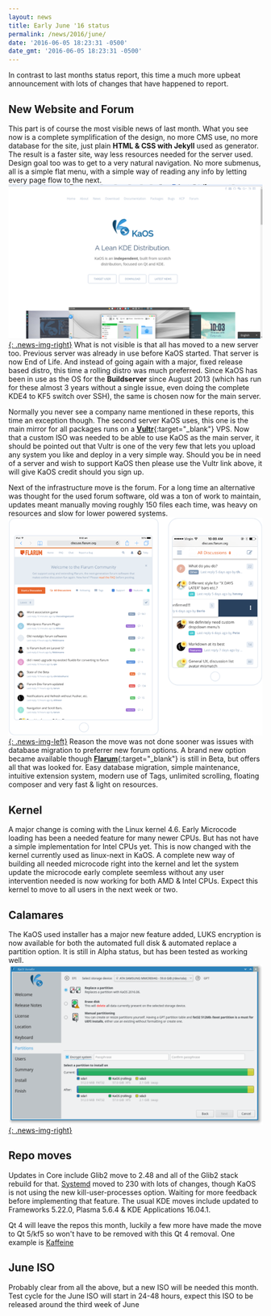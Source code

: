 ```yaml
---
layout: news
title: Early June '16 status
permalink: /news/2016/june/
date: '2016-06-05 18:23:31 -0500'
date_gmt: '2016-06-05 18:23:31 -0500'
---
```

In contrast to last months status report, this time a much more upbeat announcement with lots of changes that have happened to report.

## New Website and Forum
This part is of course the most visible news of last month.  What you see now is a complete symplification of the design, no more CMS use, no more database for the site, just plain **HTML & CSS with Jekyll** used as generator.
The result is a faster site, way less resources needed for the server used.  Design goal too was to get to a very natural navigation.  No more submenus, all is a simple flat menu, with a simple way of reading any info by letting every page flow to the next.
[![](/img/2016/new_site.png){: .news-img-right}](/img/2016/new_site.png)
What is not visible is that all has moved to a new server too.  Previous server was already in use before KaOS started. That server is now End of Life.  And instead of going again with a major, fixed release based distro, this time a rolling distro was much preferred.  Since KaOS has been in use as the OS for the **Buildserver** since August 2013 (which has run for these almost 3 years without a single issue, even doing the complete KDE4 to KF5 switch over SSH), the same is chosen now for the main server.

Normally you never see a company name mentioned in these reports, this time an exception though.
The second server KaOS uses, this one is the main mirror for all packages runs on a [**Vultr**](https://www.vultr.com/?ref=6828453){:target="_blank"} VPS.  Now that a custom ISO was needed to be able to use KaOS as the main server, it should be pointed out that Vultr is one of the very few that lets you upload any system you like and deploy in a very simple way. Should you be in need of a server and wish to support KaOS then please use the Vultr link above, it will give KaOS credit should you sign up.

Next of the infrastructure move is the forum.  For a long time an alternative was thought for the used forum software, old was a ton of work to maintain, updates meant manually moving roughly 150 files each time, was heavy on resources and slow for lower powered systems. 
[![](/img/2016/touch.png){: .news-img-left}](/img/2016/touch.png)
Reason the move was not done sooner was issues with database migration to preferrer new forum options.
A brand new option became available though [**Flarum**](https://discuss.flarum.org/){:target="_blank"} is still in Beta, but offers all that was looked for.  Easy database migration, simple maintenance, intuitive extension system, modern use of Tags, unlimited scrolling, floating composer and very fast & light on resources.

## Kernel
A major change is coming with the Linux kernel 4.6.  Early Microcode loading has been a needed feature for many newer CPUs.  But has not have a simple implementation for Intel CPUs yet.  This is now changed with the kernel currently used as linux-next in KaOS. A complete new way of building all needed microcode right into the kernel and let the system update the microcode early complete seemless without any user intervention needed is now working for both AMD & Intel CPUs.  Expect this kernel to move to all users in the next week or two.

## Calamares
The KaOS used installer has a major new feature added, LUKS encryption is now available for both the automated full disk & automated replace a partition option.  It is still in Alpha status, but has been tested as working well.
[![](/img/2016/cala_luks.png){: .news-img-right}](/img/2016/cala_luks.png)

## Repo moves
Updates in Core include Glib2 move to 2.48 and all of the Glib2 stack rebuild for that.  [Systemd](https://github.com/systemd/systemd/blob/master/NEWS) moved to 230 with lots of changes, though KaOS is not using the new kill-user-processes option.  Waiting for more feedback before implementing that feature.
The usual KDE moves include updated to Frameworks 5.22.0, Plasma 5.6.4 & KDE Applications 16.04.1.

Qt 4 will leave the repos this month, luckily a few more have made the move to Qt 5/kf5 so won't have to be removed with this Qt 4 removal.  One example is [Kaffeine](https://blogs.s-osg.org/watching-digital-tv-via-kaffeine/)

## June ISO
Probably clear from all the above, but a new ISO will be needed this month.  Test cycle for the June ISO will start in 24-48 hours, expect this ISO to be released around the third week of June

